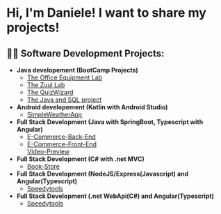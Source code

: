<h1>Hi, I'm Daniele! I want to share my projects! </h1>

<h2>👨‍💻 Software Development Projects:</h2>

- <b>Java developement (BootCamp Projects)</b>
  - [The Office Equipment Lab](https://github.com/TheHandOfGod85/OfficeEquipmentLab)
  - [The Zuul Lab](https://github.com/TheHandOfGod85/TheZuulGame)
  - [The QuizWizard](https://github.com/TheHandOfGod85/TheQuizWizard)
  - [The Java and SQL project](https://github.com/TheHandOfGod85/JavaAndSql)
- <b>Android developement (Kotlin with Android Studio)</b>
  - [SimpleWeatherApp](https://github.com/TheHandOfGod85/SimpleWeather)
- <b>Full Stack Development (Java with SpringBoot, Typescript with Angular)</b>
  - [E-Commerce-Back-End](https://github.com/TheHandOfGod85/e-commerce)
  - [E-Commerce-Front-End](https://github.com/TheHandOfGod85/angular-ecommerce)
    <br>
    [Video-Preview](https://youtu.be/4KXtTVZEX3A)
- <b>Full Stack Development (C# with .net MVC)</b>
  - [Book-Store](https://github.com/TheHandOfGod85/BulkyBook)
- <b>Full Stack Development (NodeJS/Express(Javascript) and Angular(Typescript)</b>
  - [Speedytools](https://github.com/TheHandOfGod85/SpeedyTools-MEAN-Stack)
- <b>Full Stack Development (.net WebApi(C#) and Angular(Typescript)</b>
  - [Speedytools](https://github.com/TheHandOfGod85/SpeedyTools)          
 

